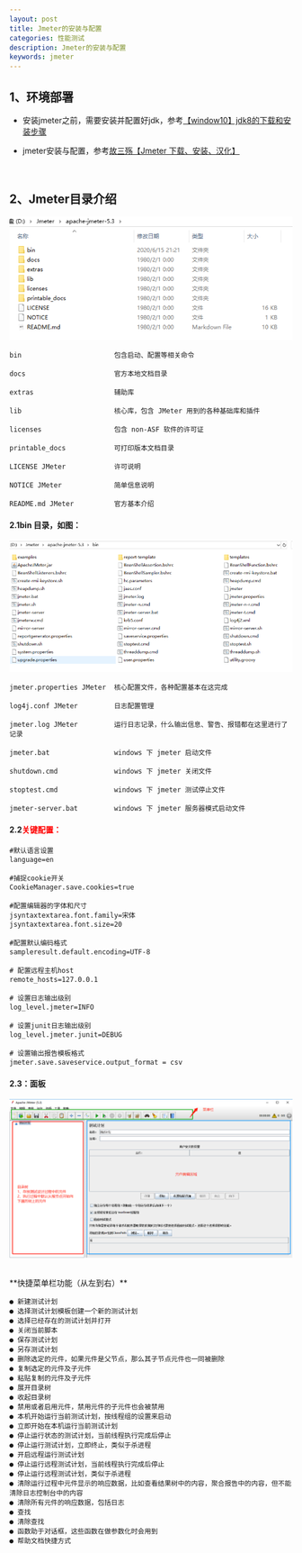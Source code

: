 ```yaml
---
layout: post
title: Jmeter的安装与配置
categories: 性能测试
description: Jmeter的安装与配置
keywords: jmeter
---
```




## 1、环境部署

- 安装jmeter之前，需要安装并配置好jdk，参考[【window10】jdk8的下载和安装步骤](https://blog.csdn.net/qq_39720249/article/details/80721719)

- jmeter安装与配置，参考[故三殇【Jmeter 下载、安装、汉化】](https://blog.csdn.net/qq_39720249/article/details/80721777)

<br/>

## 2、Jmeter目录介绍

![image-20200615213126504](https://github.com/nnnnmkaka/nnnnmkaka.github.io/blob/master/images/posts/Jmeter/image-20200615213126504.png?raw=true)

```
bin                       包含启动、配置等相关命令

docs                      官方本地文档目录

extras                    辅助库

lib                       核心库，包含 JMeter 用到的各种基础库和插件

licenses                  包含 non-ASF 软件的许可证

printable_docs            可打印版本文档目录

LICENSE JMeter            许可说明

NOTICE JMeter             简单信息说明

README.md JMeter          官方基本介绍
```



#### 2.1bin 目录，如图：

![image-20200615213503142](https://github.com/nnnnmkaka/nnnnmkaka.github.io/blob/master/images/posts/Jmeter/image-20200615213503142.png?raw=true)

```
jmeter.properties JMeter  核心配置文件，各种配置基本在这完成

log4j.conf JMeter         日志配置管理

jmeter.log JMeter         运行日志记录，什么输出信息、警告、报错都在这里进行了记录

jmeter.bat                windows 下 jmeter 启动文件

shutdown.cmd              windows 下 jmeter 关闭文件

stoptest.cmd              windows 下 jmeter 测试停止文件

jmeter-server.bat         windows 下 jmeter 服务器模式启动文件
```



#### 2.2<font color = "red">关键配置：</font>

```
#默认语言设置   
language=en

#捕捉cookie开关
CookieManager.save.cookies=true

#配置编辑器的字体和尺寸
jsyntaxtextarea.font.family=宋体
jsyntaxtextarea.font.size=20

#配置默认编码格式
sampleresult.default.encoding=UTF-8

# 配置远程主机host
remote_hosts=127.0.0.1

# 设置日志输出级别
log_level.jmeter=INFO

# 设置junit日志输出级别
log_level.jmeter.junit=DEBUG

# 设置输出报告模板格式
jmeter.save.saveservice.output_format = csv
```



#### 2.3：面板

![image-20200615215304478](https://github.com/nnnnmkaka/nnnnmkaka.github.io/blob/master/images/posts/Jmeter/image-20200615215304478.png?raw=true)

<br/>
**快捷菜单栏功能（从左到右）**

```
● 新建测试计划
● 选择测试计划模板创建一个新的测试计划
● 选择已经存在的测试计划并打开
● 关闭当前脚本
● 保存测试计划
● 另存测试计划
● 删除选定的元件，如果元件是父节点，那么其子节点元件也一同被删除
● 复制选定的元件及子元件
● 粘贴复制的元件及子元件
● 展开目录树
● 收起目录树
● 禁用或者启用元件，禁用元件的子元件也会被禁用
● 本机开始运行当前测试计划，按线程组的设置来启动
● 立即开始在本机运行当前测试计划
● 停止运行状态的测试计划，当前线程执行完成后停止
● 停止运行测试计划，立即终止，类似于杀进程
● 开启远程运行测试计划
● 停止运行远程测试计划，当前线程执行完成后停止
● 停止运行远程测试计划，类似于杀进程
● 清除运行过程中元件显示的响应数据，比如查看结果树中的内容，聚合报告中的内容，但不能清除日志控制台中的内容
● 清除所有元件的响应数据，包括日志
● 查找
● 清除查找 
● 函数助于对话框，这些函数在做参数化时会用到
● 帮助文档快捷方式
```






